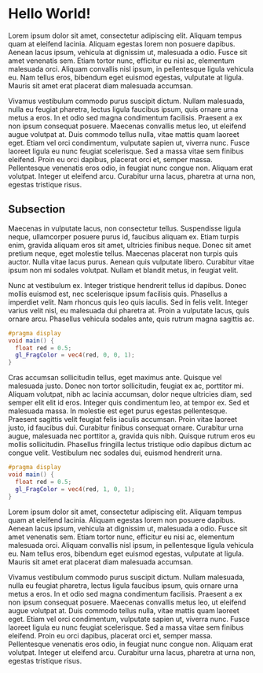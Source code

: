 # Hello World!

Lorem ipsum dolor sit amet, consectetur adipiscing elit. Aliquam tempus quam at eleifend lacinia. Aliquam egestas lorem non posuere dapibus. Aenean lacus ipsum, vehicula at dignissim ut, malesuada a odio. Fusce sit amet venenatis sem. Etiam tortor nunc, efficitur eu nisi ac, elementum malesuada orci. Aliquam convallis nisl ipsum, in pellentesque ligula vehicula eu. Nam tellus eros, bibendum eget euismod egestas, vulputate at ligula. Mauris sit amet erat placerat diam malesuada accumsan.

Vivamus vestibulum commodo purus suscipit dictum. Nullam malesuada, nulla eu feugiat pharetra, lectus ligula faucibus ipsum, quis ornare urna metus a eros. In et odio sed magna condimentum facilisis. Praesent a ex non ipsum consequat posuere. Maecenas convallis metus leo, ut eleifend augue volutpat at. Duis commodo tellus nulla, vitae mattis quam laoreet eget. Etiam vel orci condimentum, vulputate sapien ut, viverra nunc. Fusce laoreet ligula eu nunc feugiat scelerisque. Sed a massa vitae sem finibus eleifend. Proin eu orci dapibus, placerat orci et, semper massa. Pellentesque venenatis eros odio, in feugiat nunc congue non. Aliquam erat volutpat. Integer ut eleifend arcu. Curabitur urna lacus, pharetra at urna non, egestas tristique risus.

## Subsection

Maecenas in vulputate lacus, non consectetur tellus. Suspendisse ligula neque, ullamcorper posuere purus id, faucibus aliquam ex. Etiam turpis enim, gravida aliquam eros sit amet, ultricies finibus neque. Donec sit amet pretium neque, eget molestie tellus. Maecenas placerat non turpis quis auctor. Nulla vitae lacus purus. Aenean quis vulputate libero. Curabitur vitae ipsum non mi sodales volutpat. Nullam et blandit metus, in feugiat velit.

Nunc at vestibulum ex. Integer tristique hendrerit tellus id dapibus. Donec mollis euismod est, nec scelerisque ipsum facilisis quis. Phasellus a imperdiet velit. Nam rhoncus quis leo quis iaculis. Sed in felis velit. Integer varius velit nisl, eu malesuada dui pharetra at. Proin a vulputate lacus, quis ornare arcu. Phasellus vehicula sodales ante, quis rutrum magna sagittis ac.

``` glsl
#pragma display
void main() {
  float red = 0.5;
  gl_FragColor = vec4(red, 0, 0, 1);
}
```

Cras accumsan sollicitudin tellus, eget maximus ante. Quisque vel malesuada justo. Donec non tortor sollicitudin, feugiat ex ac, porttitor mi. Aliquam volutpat, nibh ac lacinia accumsan, dolor neque ultricies diam, sed semper elit elit id eros. Integer quis condimentum leo, at tempor ex. Sed et malesuada massa. In molestie est eget purus egestas pellentesque. Praesent sagittis velit feugiat felis iaculis accumsan. Proin vitae laoreet justo, id faucibus dui. Curabitur finibus consequat ornare. Curabitur urna augue, malesuada nec porttitor a, gravida quis nibh. Quisque rutrum eros eu mollis sollicitudin. Phasellus fringilla lectus tristique odio dapibus dictum ac congue velit. Vestibulum nec sodales dui, euismod hendrerit urna.

``` glsl
#pragma display
void main() {
  float red = 0.5;
  gl_FragColor = vec4(red, 1, 0, 1);
}
```

Lorem ipsum dolor sit amet, consectetur adipiscing elit. Aliquam tempus quam at eleifend lacinia. Aliquam egestas lorem non posuere dapibus. Aenean lacus ipsum, vehicula at dignissim ut, malesuada a odio. Fusce sit amet venenatis sem. Etiam tortor nunc, efficitur eu nisi ac, elementum malesuada orci. Aliquam convallis nisl ipsum, in pellentesque ligula vehicula eu. Nam tellus eros, bibendum eget euismod egestas, vulputate at ligula. Mauris sit amet erat placerat diam malesuada accumsan.

Vivamus vestibulum commodo purus suscipit dictum. Nullam malesuada, nulla eu feugiat pharetra, lectus ligula faucibus ipsum, quis ornare urna metus a eros. In et odio sed magna condimentum facilisis. Praesent a ex non ipsum consequat posuere. Maecenas convallis metus leo, ut eleifend augue volutpat at. Duis commodo tellus nulla, vitae mattis quam laoreet eget. Etiam vel orci condimentum, vulputate sapien ut, viverra nunc. Fusce laoreet ligula eu nunc feugiat scelerisque. Sed a massa vitae sem finibus eleifend. Proin eu orci dapibus, placerat orci et, semper massa. Pellentesque venenatis eros odio, in feugiat nunc congue non. Aliquam erat volutpat. Integer ut eleifend arcu. Curabitur urna lacus, pharetra at urna non, egestas tristique risus.
